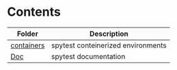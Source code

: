 # Contents

| Folder                                         | Description                                  |
| -----------------------------------------------| -------------------------------------------- |
| [containers](containers/README.md)             | spytest conteinerized environments           |
| [Doc](Doc/README.md)                           | spytest documentation                        |


